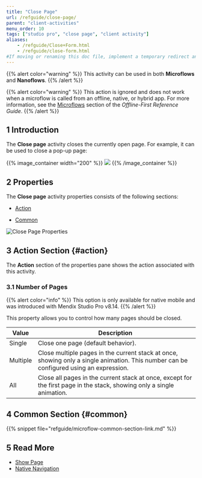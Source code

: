 ```yaml
---
title: "Close Page"
url: /refguide/close-page/
parent: "client-activities"
menu_order: 10
tags: ["studio pro", "close page", "client activity"]
aliases:
    - /refguide/Close+Form.html
    - /refguide/close-form.html
#If moving or renaming this doc file, implement a temporary redirect and let the respective team know they should update the URL in the product. See Mapping to Products for more details.
---
```


{{% alert color="warning" %}}
This activity can be used in both **Microflows** and **Nanoflows**.
{{% /alert %}}

{{% alert color="warning" %}}
This action is ignored and does not work when a microflow is called from an offline, native, or hybrid app. For more information, see the [Microflows](/refguide/offline-first/#microflows) section of the *Offline-First Reference Guide*.
{{% /alert %}}

## 1 Introduction

The **Close page** activity closes the currently open page. For example, it can be used to close a pop-up page:

{{% image_container width="200" %}}
![](/attachments/refguide/modeling/application-logic/microflows-and-nanoflows/activities/client-activities/close-page/close-page.png)
{{% /image_container %}}

## 2 Properties

The **Close page** activity properties consists of the following sections:

* [Action](#action) 

* [Common](#common)  

![Close Page Properties](/attachments/refguide/modeling/application-logic/microflows-and-nanoflows/activities/client-activities/close-page/close-page-properties.png)

## 3 Action Section {#action}

The **Action** section of the properties pane shows the action associated with this activity.

### 3.1 Number of Pages

{{% alert color="info" %}}
This option is only available for native mobile and was introduced with Mendix Studio Pro v8.14.
{{% /alert %}}

This property allows you to control how many pages should be closed.

| Value | Description |
| --- | --- |
| Single | Close one page (default behavior). |
| Multiple | Close multiple pages in the current stack at once, showing only a single animation. This number can be configured using an expression. |
| All | Close all pages in the current stack at once, except for the first page in the stack, showing only a single animation. |

## 4 Common Section {#common}

{{% snippet file="refguide/microflow-common-section-link.md" %}}

## 5 Read More

* [Show Page](/refguide/show-page/)
* [Native Navigation](/refguide/native-navigation/)
